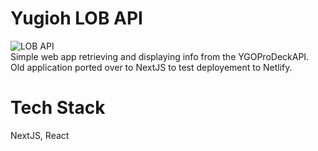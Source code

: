 # Yugioh LOB API
![LOB API](https://github.com/Carstal/YGO-API-NextJS/assets/43147122/8b390ed4-3381-41a3-832f-ed67b3833941)
\
Simple web app retrieving and displaying info from the YGOProDeckAPI.\
Old application ported over to NextJS to test deployement to Netlify.
# Tech Stack
NextJS, React
